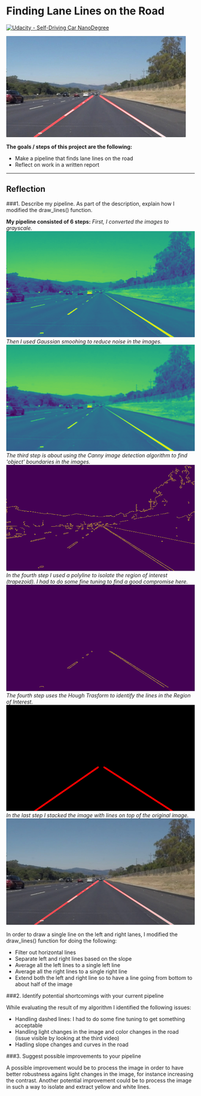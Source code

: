 # **Finding Lane Lines on the Road** 
[![Udacity - Self-Driving Car NanoDegree](https://s3.amazonaws.com/udacity-sdc/github/shield-carnd.svg)](http://www.udacity.com/drive)

<img src="examples/laneLines_thirdPass.jpg" width="480" alt="Combined Image" />

**The goals / steps of this project are the following:** 
* Make a pipeline that finds lane lines on the road 
* Reflect on work in a written report 


[//]: # (Image References)

[grayscale_image]: ./writeup_images/solidWhiteRight/solidWhiteRight_gray.jpg "Grayscale"
[blur_image]: ./writeup_images/solidWhiteRight/solidWhiteRight_blur.jpg "Gaussian smoothing"
[canny_image]: ./writeup_images/solidWhiteRight/solidWhiteRight_canny_edges.jpg "Canny Edge Detection"
[masked_image]: ./writeup_images/solidWhiteRight/solidWhiteRight_roi.jpg "Region of Interest"
[line_image]: ./writeup_images/solidWhiteRight/solidWhiteRight_line.jpg "Hough Transform"
[final_image]: ./test_images_output/solidWhiteRight.jpg "Final image"

---

## Reflection

###1. Describe my pipeline. As part of the description, explain how I modified the draw_lines() function.

**My pipeline consisted of 6 steps:**
*First, I converted the images to grayscale.*
![alt text][grayscale_image]
*Then I used Gaussian smoohing to reduce noise in the images.*
![alt text][blur_image]
*The third step is about using the Canny image detection algorithm to find 'object' boundaries in the images.* 
![alt text][canny_image]
*In the fourth step I used a polyline to isolate the region of interest (trapezoid). I had to do some fine tuning to find a good compromise here.* 
![alt text][masked_image]
*The fourth step uses the Hough Trasform to identify the lines in the Region of Interest.* 
![alt text][line_image]
*In the last step I stacked the image with lines on top of the original image.* 
![alt text][final_image]

In order to draw a single line on the left and right lanes, I modified the draw_lines() function for doing the following:
* Filter out horizontal lines 
* Separate left and right lines based on the slope 
* Average all the left lines to a single left line 
* Average all the right lines to a single right line 
* Extend both the left and right line so to have a line going from bottom to about half of the image 

###2. Identify potential shortcomings with your current pipeline

While evaluating the result of my algorithm I identified the following issues: 
* Handling dashed lines: I had to do some fine tuning to get something acceptable 
* Handling light changes in the image and color changes in the road (issue visible by looking at the third video) 
* Hadling slope changes and curves in the road 

###3. Suggest possible improvements to your pipeline

A possible improvement would be to process the image in order to have better robustness agains light changes in the image, for instance increasing the contrast. Another potential improvement could be to process the image in such a way to isolate and extract yellow and white lines. 
